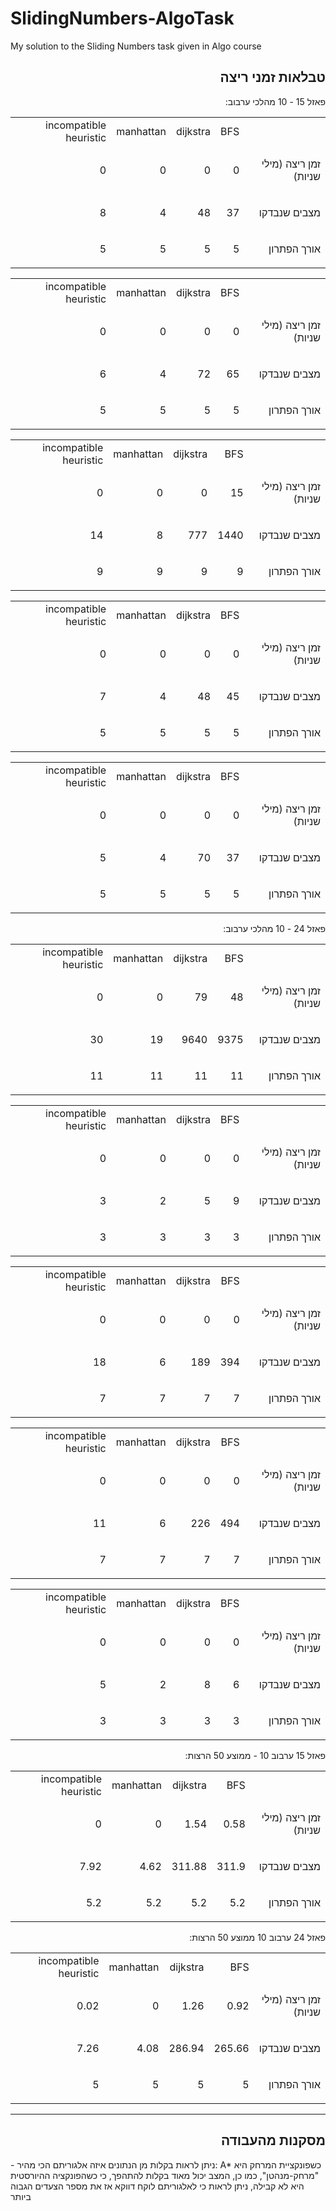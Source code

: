 # SlidingNumbers-AlgoTask
My solution to the Sliding Numbers task given in Algo course 


<h2 dir="rtl"> טבלאות זמני ריצה</h2>
<p dir="rtl">
פאזל 15 - 10 מהלכי ערבוב: 
</p>



<table dir="rtl">
  <tr>
   <td>
   </td>
   <td>BFS
   </td>
   <td>dijkstra
   </td>
   <td>manhattan
   </td>
   <td>incompatible heuristic
   </td>
  </tr>
  <tr>
   <td><p dir="rtl">
זמן ריצה (מילי שניות)</p>

   </td>
   <td><p dir="rtl">
0</p>

   </td>
   <td><p dir="rtl">
0</p>

   </td>
   <td><p dir="rtl">
0</p>

   </td>
   <td><p dir="rtl">
0</p>

   </td>
  </tr>
  <tr>
   <td><p dir="rtl">
מצבים שנבדקו</p>

   </td>
   <td><p dir="rtl">
37</p>

   </td>
   <td><p dir="rtl">
48</p>

   </td>
   <td><p dir="rtl">
4</p>

   </td>
   <td><p dir="rtl">
8</p>

   </td>
  </tr>
  <tr>
   <td><p dir="rtl">
אורך הפתרון</p>

   </td>
   <td><p dir="rtl">
5</p>

   </td>
   <td><p dir="rtl">
5</p>

   </td>
   <td><p dir="rtl">
5</p>

   </td>
   <td><p dir="rtl">
5</p>

   </td>
  </tr>
</table>



<table dir="rtl">
  <tr>
   <td>
   </td>
   <td>BFS
   </td>
   <td>dijkstra
   </td>
   <td>manhattan
   </td>
   <td>incompatible heuristic
   </td>
  </tr>
  <tr>
   <td><p dir="rtl">
זמן ריצה (מילי שניות)</p>

   </td>
   <td><p dir="rtl">
0</p>

   </td>
   <td><p dir="rtl">
0</p>

   </td>
   <td><p dir="rtl">
0</p>

   </td>
   <td><p dir="rtl">
0</p>

   </td>
  </tr>
  <tr>
   <td><p dir="rtl">
מצבים שנבדקו</p>

   </td>
   <td><p dir="rtl">
65</p>

   </td>
   <td><p dir="rtl">
72</p>

   </td>
   <td><p dir="rtl">
4</p>

   </td>
   <td><p dir="rtl">
6</p>

   </td>
  </tr>
  <tr>
   <td><p dir="rtl">
אורך הפתרון</p>

   </td>
   <td><p dir="rtl">
5</p>

   </td>
   <td><p dir="rtl">
5</p>

   </td>
   <td><p dir="rtl">
5</p>

   </td>
   <td><p dir="rtl">
5</p>

   </td>
  </tr>
</table>



<table dir="rtl">
  <tr>
   <td>
   </td>
   <td>BFS
   </td>
   <td>dijkstra
   </td>
   <td>manhattan
   </td>
   <td>incompatible heuristic
   </td>
  </tr>
  <tr>
   <td><p dir="rtl">
זמן ריצה (מילי שניות)</p>

   </td>
   <td><p dir="rtl">
15</p>

   </td>
   <td><p dir="rtl">
0</p>

   </td>
   <td><p dir="rtl">
0</p>

   </td>
   <td><p dir="rtl">
0</p>

   </td>
  </tr>
  <tr>
   <td><p dir="rtl">
מצבים שנבדקו</p>

   </td>
   <td><p dir="rtl">
1440</p>

   </td>
   <td><p dir="rtl">
777</p>

   </td>
   <td><p dir="rtl">
8</p>

   </td>
   <td><p dir="rtl">
14</p>

   </td>
  </tr>
  <tr>
   <td><p dir="rtl">
אורך הפתרון</p>

   </td>
   <td><p dir="rtl">
9</p>

   </td>
   <td><p dir="rtl">
9</p>

   </td>
   <td><p dir="rtl">
9</p>

   </td>
   <td><p dir="rtl">
9</p>

   </td>
  </tr>
</table>



<table dir="rtl">
  <tr>
   <td>
   </td>
   <td>BFS
   </td>
   <td>dijkstra
   </td>
   <td>manhattan
   </td>
   <td>incompatible heuristic
   </td>
  </tr>
  <tr>
   <td><p dir="rtl">
זמן ריצה (מילי שניות)</p>

   </td>
   <td><p dir="rtl">
0</p>

   </td>
   <td><p dir="rtl">
0</p>

   </td>
   <td><p dir="rtl">
0</p>

   </td>
   <td><p dir="rtl">
0</p>

   </td>
  </tr>
  <tr>
   <td><p dir="rtl">
מצבים שנבדקו</p>

   </td>
   <td><p dir="rtl">
45</p>

   </td>
   <td><p dir="rtl">
48</p>

   </td>
   <td><p dir="rtl">
4</p>

   </td>
   <td><p dir="rtl">
7</p>

   </td>
  </tr>
  <tr>
   <td><p dir="rtl">
אורך הפתרון</p>

   </td>
   <td><p dir="rtl">
5</p>

   </td>
   <td><p dir="rtl">
5</p>

   </td>
   <td><p dir="rtl">
5</p>

   </td>
   <td><p dir="rtl">
5</p>

   </td>
  </tr>
</table>



<table dir="rtl">
  <tr>
   <td>
   </td>
   <td>BFS
   </td>
   <td>dijkstra
   </td>
   <td>manhattan
   </td>
   <td>incompatible heuristic
   </td>
  </tr>
  <tr>
   <td><p dir="rtl">
זמן ריצה (מילי שניות)</p>

   </td>
   <td><p dir="rtl">
0</p>

   </td>
   <td><p dir="rtl">
0</p>

   </td>
   <td><p dir="rtl">
0</p>

   </td>
   <td><p dir="rtl">
0</p>

   </td>
  </tr>
  <tr>
   <td><p dir="rtl">
מצבים שנבדקו</p>

   </td>
   <td><p dir="rtl">
37</p>

   </td>
   <td><p dir="rtl">
70</p>

   </td>
   <td><p dir="rtl">
4</p>

   </td>
   <td><p dir="rtl">
5</p>

   </td>
  </tr>
  <tr>
   <td><p dir="rtl">
אורך הפתרון</p>

   </td>
   <td><p dir="rtl">
5</p>

   </td>
   <td><p dir="rtl">
5</p>

   </td>
   <td><p dir="rtl">
5</p>

   </td>
   <td><p dir="rtl">
5</p>

   </td>
  </tr>
</table>


<p dir="rtl">
</p>


<p dir="rtl">
פאזל 24 - 10 מהלכי ערבוב:</p>



<table dir="rtl">
  <tr>
   <td>
   </td>
   <td>BFS
   </td>
   <td>dijkstra
   </td>
   <td>manhattan
   </td>
   <td>incompatible heuristic
   </td>
  </tr>
  <tr>
   <td><p dir="rtl">
זמן ריצה (מילי שניות)</p>

   </td>
   <td><p dir="rtl">
48</p>

   </td>
   <td><p dir="rtl">
79</p>

   </td>
   <td><p dir="rtl">
0</p>

   </td>
   <td><p dir="rtl">
0</p>

   </td>
  </tr>
  <tr>
   <td><p dir="rtl">
מצבים שנבדקו</p>

   </td>
   <td><p dir="rtl">
9375</p>

   </td>
   <td><p dir="rtl">
9640</p>

   </td>
   <td><p dir="rtl">
19</p>

   </td>
   <td><p dir="rtl">
30</p>

   </td>
  </tr>
  <tr>
   <td><p dir="rtl">
אורך הפתרון</p>

   </td>
   <td><p dir="rtl">
11</p>

   </td>
   <td><p dir="rtl">
11</p>

   </td>
   <td><p dir="rtl">
11</p>

   </td>
   <td><p dir="rtl">
11</p>

   </td>
  </tr>
</table>



<table dir="rtl">
  <tr>
   <td>
   </td>
   <td>BFS
   </td>
   <td>dijkstra
   </td>
   <td>manhattan
   </td>
   <td>incompatible heuristic
   </td>
  </tr>
  <tr>
   <td><p dir="rtl">
זמן ריצה (מילי שניות)</p>

   </td>
   <td><p dir="rtl">
0</p>

   </td>
   <td><p dir="rtl">
0</p>

   </td>
   <td><p dir="rtl">
0</p>

   </td>
   <td><p dir="rtl">
0</p>

   </td>
  </tr>
  <tr>
   <td><p dir="rtl">
מצבים שנבדקו</p>

   </td>
   <td><p dir="rtl">
9</p>

   </td>
   <td><p dir="rtl">
5</p>

   </td>
   <td><p dir="rtl">
2</p>

   </td>
   <td><p dir="rtl">
3</p>

   </td>
  </tr>
  <tr>
   <td><p dir="rtl">
אורך הפתרון</p>

   </td>
   <td><p dir="rtl">
3</p>

   </td>
   <td><p dir="rtl">
3</p>

   </td>
   <td><p dir="rtl">
3</p>

   </td>
   <td><p dir="rtl">
3</p>

   </td>
  </tr>
</table>



<table dir="rtl">
  <tr>
   <td>
   </td>
   <td>BFS
   </td>
   <td>dijkstra
   </td>
   <td>manhattan
   </td>
   <td>incompatible heuristic
   </td>
  </tr>
  <tr>
   <td><p dir="rtl">
זמן ריצה (מילי שניות)</p>

   </td>
   <td><p dir="rtl">
0</p>

   </td>
   <td><p dir="rtl">
0</p>

   </td>
   <td><p dir="rtl">
0</p>

   </td>
   <td><p dir="rtl">
0</p>

   </td>
  </tr>
  <tr>
   <td><p dir="rtl">
מצבים שנבדקו</p>

   </td>
   <td><p dir="rtl">
394</p>

   </td>
   <td><p dir="rtl">
189</p>

   </td>
   <td><p dir="rtl">
6</p>

   </td>
   <td><p dir="rtl">
18</p>

   </td>
  </tr>
  <tr>
   <td><p dir="rtl">
אורך הפתרון</p>

   </td>
   <td><p dir="rtl">
7</p>

   </td>
   <td><p dir="rtl">
7</p>

   </td>
   <td><p dir="rtl">
7</p>

   </td>
   <td><p dir="rtl">
7</p>

   </td>
  </tr>
</table>


<p dir="rtl">
</p>



<table dir="rtl">
  <tr>
   <td>
   </td>
   <td>BFS
   </td>
   <td>dijkstra
   </td>
   <td>manhattan
   </td>
   <td>incompatible heuristic
   </td>
  </tr>
  <tr>
   <td><p dir="rtl">
זמן ריצה (מילי שניות)</p>

   </td>
   <td><p dir="rtl">
0</p>

   </td>
   <td><p dir="rtl">
0</p>

   </td>
   <td><p dir="rtl">
0</p>

   </td>
   <td><p dir="rtl">
0</p>

   </td>
  </tr>
  <tr>
   <td><p dir="rtl">
מצבים שנבדקו</p>

   </td>
   <td><p dir="rtl">
494</p>

   </td>
   <td><p dir="rtl">
226</p>

   </td>
   <td><p dir="rtl">
6</p>

   </td>
   <td><p dir="rtl">
11</p>

   </td>
  </tr>
  <tr>
   <td><p dir="rtl">
אורך הפתרון</p>

   </td>
   <td><p dir="rtl">
7</p>

   </td>
   <td><p dir="rtl">
7</p>

   </td>
   <td><p dir="rtl">
7</p>

   </td>
   <td><p dir="rtl">
7</p>

   </td>
  </tr>
</table>



<table dir="rtl">
  <tr>
   <td>
   </td>
   <td>BFS
   </td>
   <td>dijkstra
   </td>
   <td>manhattan
   </td>
   <td>incompatible heuristic
   </td>
  </tr>
  <tr>
   <td><p dir="rtl">
זמן ריצה (מילי שניות)</p>

   </td>
   <td><p dir="rtl">
0</p>

   </td>
   <td><p dir="rtl">
0</p>

   </td>
   <td><p dir="rtl">
0</p>

   </td>
   <td><p dir="rtl">
0</p>

   </td>
  </tr>
  <tr>
   <td><p dir="rtl">
מצבים שנבדקו</p>

   </td>
   <td><p dir="rtl">
6</p>

   </td>
   <td><p dir="rtl">
8</p>

   </td>
   <td><p dir="rtl">
2</p>

   </td>
   <td><p dir="rtl">
5</p>

   </td>
  </tr>
  <tr>
   <td><p dir="rtl">
אורך הפתרון</p>

   </td>
   <td><p dir="rtl">
3</p>

   </td>
   <td><p dir="rtl">
3</p>

   </td>
   <td><p dir="rtl">
3</p>

   </td>
   <td><p dir="rtl">
3</p>

   </td>
  </tr>
</table>



<p dir="rtl">
פאזל 15 ערבוב 10 - ממוצע 50 הרצות:</p>



<table dir="rtl">
  <tr>
   <td>
   </td>
   <td>BFS
   </td>
   <td>dijkstra
   </td>
   <td>manhattan
   </td>
   <td>incompatible heuristic
   </td>
  </tr>
  <tr>
   <td><p dir="rtl">
זמן ריצה (מילי שניות)</p>

   </td>
   <td><p dir="rtl">
0.58</p>

   </td>
   <td><p dir="rtl">
1.54</p>

   </td>
   <td><p dir="rtl">
0</p>

   </td>
   <td><p dir="rtl">
0</p>

   </td>
  </tr>
  <tr>
   <td><p dir="rtl">
מצבים שנבדקו</p>

   </td>
   <td><p dir="rtl">
311.9</p>

   </td>
   <td><p dir="rtl">
311.88</p>

   </td>
   <td><p dir="rtl">
4.62</p>

   </td>
   <td><p dir="rtl">
7.92</p>

   </td>
  </tr>
  <tr>
   <td><p dir="rtl">
אורך הפתרון</p>

   </td>
   <td><p dir="rtl">
5.2</p>

   </td>
   <td><p dir="rtl">
5.2</p>

   </td>
   <td><p dir="rtl">
5.2</p>

   </td>
   <td><p dir="rtl">
5.2</p>

   </td>
  </tr>
</table>


<p dir="rtl">
פאזל 24 ערבוב 10 ממוצע 50 הרצות: 
</p>



<table dir="rtl">
  <tr>
   <td>
   </td>
   <td>BFS
   </td>
   <td>dijkstra
   </td>
   <td>manhattan
   </td>
   <td>incompatible heuristic
   </td>
  </tr>
  <tr>
   <td><p dir="rtl">
זמן ריצה (מילי שניות)</p>

   </td>
   <td><p dir="rtl">
0.92</p>

   </td>
   <td><p dir="rtl">
1.26</p>

   </td>
   <td><p dir="rtl">
0</p>

   </td>
   <td><p dir="rtl">
0.02</p>

   </td>
  </tr>
  <tr>
   <td><p dir="rtl">
מצבים שנבדקו</p>

   </td>
   <td><p dir="rtl">
265.66</p>

   </td>
   <td><p dir="rtl">
286.94</p>

   </td>
   <td><p dir="rtl">
4.08</p>

   </td>
   <td><p dir="rtl">
7.26</p>

   </td>
  </tr>
  <tr>
   <td><p dir="rtl">
אורך הפתרון</p>

   </td>
   <td><p dir="rtl">
5</p>

   </td>
   <td><p dir="rtl">
5</p>

   </td>
   <td><p dir="rtl">
5</p>

   </td>
   <td><p dir="rtl">
5</p>

   </td>
  </tr>
</table>

---
<h2 dir="rtl"> מסקנות מהעבודה </h2>
- ניתן לראות בקלות מן הנתונים איזה אלגוריתם הכי מהיר: A* כשפונקציית המרחק היא "מרחק-מנהטן", כמו כן, המצב יכול מאוד בקלות להתהפך, כי כשהפונקציה ההיורסטית היא לא קבילה, ניתן לראות כי לאלגוריתם לוקח דווקא אז את מספר הצעדים הגבוה ביותר
